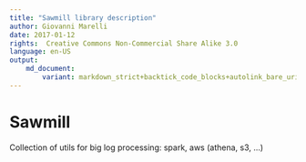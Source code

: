 ```yaml
---
title: "Sawmill library description"
author: Giovanni Marelli
date: 2017-01-12
rights:  Creative Commons Non-Commercial Share Alike 3.0
language: en-US
output: 
	md_document:
		variant: markdown_strict+backtick_code_blocks+autolink_bare_uris+markdown_github
---
```


# Sawmill

Collection of utils for big log processing: spark, aws (athena, s3, ...)


